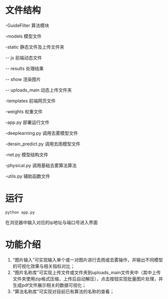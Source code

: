 # 文件结构

-GuideFilter 算法模块

-models 模型文件

-static 静态文件及上传文件夹

-- js 前端动态文件

-- results 处理结果

-- show 渲染图片

-- uploads_main 动态上传文件夹

-templates 前端网页文件

-weights 权重文件

-app.py 部署运行文件

-deeplearning.py 调用去雾模型文件

-derain_predict.py 调用去雨模型文件

-net.py 模型结构文件

-physical.py 调用基础去雾算法算法

-utils.py 辅助函数文件
# 运行
```
python app.py 
```
在浏览器中输入对应的ip地址与端口号进入界面

# 功能介绍
1. “图片输入”可实现输入单个或一对图片进行去雨或去雾操作，并输出不同模型的可视化效果与相关指标对比；
2. “图片名称库”可实现上传文件或文件夹到uploads_main文件夹中（其中上传文件夹使用zip格式压缩，上传后自动解压），点击按钮实现批量图片处理，并生成pdf文件展示相关的数据可视化；
3. “算法名称库”可实现对目前已有算法的名称的查看；